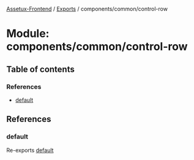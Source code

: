 [Assetux-Frontend](../README.md) / [Exports](../modules.md) / components/common/control-row

# Module: components/common/control-row

## Table of contents

### References

- [default](components_common_control_row.md#default)

## References

### default

Re-exports [default](components_common_control_row_control_row.md#default)
